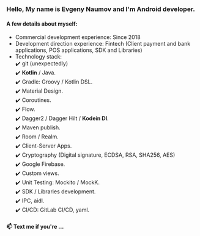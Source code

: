 ### Hello, My name is Evgeny Naumov and I'm Android developer.
#### A few details about myself:
- Commercial development experience: Since 2018
- Development direction experience: Fintech (Client payment and bank applications, POS applications, SDK and Libraries)
- Technology stack: 
<br />:heavy_check_mark: git (unexpectedly)
<br />:heavy_check_mark: **Kotlin** / Java.
<br />:heavy_check_mark: Gradle: Groovy / Kotlin DSL.
<br />:heavy_check_mark: Material Design.
<br />:heavy_check_mark: Coroutines.
<br />:heavy_check_mark: Flow.
<br />:heavy_check_mark: Dagger2 / Dagger Hilt / **Kodein DI**.
<br />:heavy_check_mark: Maven publish.
<br />:heavy_check_mark: Room / Realm.
<br />:heavy_check_mark: Client-Server Apps.
<br />:heavy_check_mark: Cryptography (Digital signature, ECDSA, RSA, SHA256, AES)
<br />:heavy_check_mark: Google Firebase.
<br />:heavy_check_mark: Custom views.
<br />:heavy_check_mark: Unit Testing: Mockito / MockK.
<br />:heavy_check_mark: SDK / Libraries development.
<br />:heavy_check_mark: IPC, aidl.
<br />:heavy_check_mark: CI/CD: GitLab CI/CD, yaml.

#### 📫 Text me if you're ...
